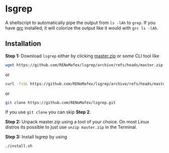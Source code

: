 # lsgrep

A shellscript to automatically pipe the output from `ls -lAh` to `grep`. If you have [grc](https://github.com/garabik/grc) installed, it will colorize the output like it would with `grc ls -lAh`.

## Installation

**Step 1:** Download `lsgrep` either by clicking [master.zip](https://github.com/RENoMafex/lsgrep/archive/refs/heads/master.zip) or some CLI tool like 
```bash
wget https://github.com/RENoMafex/lsgrep/archive/refs/heads/master.zip
```
or
```bash
curl -fsSL https://github.com/RENoMafex/lsgrep/archive/refs/heads/master.zip
```
or
```bash
git clone https://github.com/RENoMafex/lsgrep.git
```

If you use ``git clone`` you can skip **Step 2**.

**Step 2:** Unpack master.zip using a tool of your choice. On most Linux distros its possible to just use ``unzip master.zip`` in the Terminal.

**Step 3:** Install lsgrep by using 
```bash
./install.sh
```
